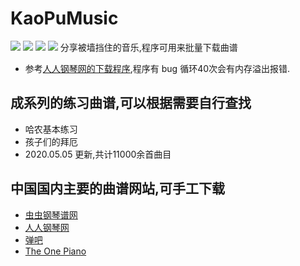 # KaoPuMusic  
![](https://github.com/whyyygh/KaoPuMusic/raw/master/image/%E9%9D%A0.png) ![](https://github.com/whyyygh/KaoPuMusic/raw/master/image/%E8%B0%B1.png)
![](https://github.com/whyyygh/KaoPuMusic/blob/master/image/%E9%9D%A0.png) ![](https://github.com/whyyygh/KaoPuMusic/blob/master/image/%E8%B0%B1.png)
分享被墙挡住的音乐,程序可用来批量下载曲谱

* 参考[人人钢琴网的下载程序](https://github.com/VShawn/ScoreCrawler),程序有 bug 循环40次会有内存溢出报错.

## 成系列的练习曲谱,可以根据需要自行查找
* 哈农基本练习
* 孩子们的拜厄
* 2020.05.05 更新,共计11000余首曲目

## 中国国内主要的曲谱网站,可手工下载
* [虫虫钢琴谱网](http://www.gangqinpu.com/) 
* [人人钢琴网](https://www.everyonepiano.cn/home)
* [弹吧](http://www.tan8.com/)
* [The One Piano](http://edu.1tai.com/)

